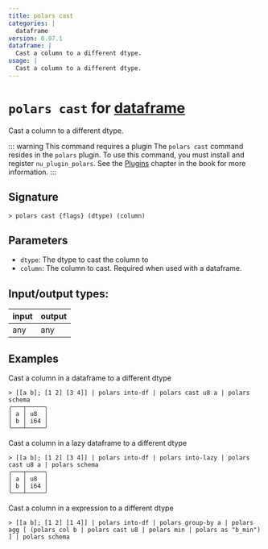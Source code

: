 ```yaml
---
title: polars cast
categories: |
  dataframe
version: 0.97.1
dataframe: |
  Cast a column to a different dtype.
usage: |
  Cast a column to a different dtype.
---
```

<!-- This file is automatically generated. Please edit the command in https://github.com/nushell/nushell instead. -->

# `polars cast` for [dataframe](/commands/categories/dataframe.md)

<div class='command-title'>Cast a column to a different dtype.</div>

::: warning This command requires a plugin
The `polars cast` command resides in the `polars` plugin.
To use this command, you must install and register `nu_plugin_polars`.
See the [Plugins](/book/plugins.html) chapter in the book for more information.
:::

## Signature

```> polars cast {flags} (dtype) (column)```

## Parameters

 -  `dtype`: The dtype to cast the column to
 -  `column`: The column to cast. Required when used with a dataframe.


## Input/output types:

| input | output |
| ----- | ------ |
| any   | any    |

## Examples

Cast a column in a dataframe to a different dtype
```nu
> [[a b]; [1 2] [3 4]] | polars into-df | polars cast u8 a | polars schema
╭───┬─────╮
│ a │ u8  │
│ b │ i64 │
╰───┴─────╯
```

Cast a column in a lazy dataframe to a different dtype
```nu
> [[a b]; [1 2] [3 4]] | polars into-df | polars into-lazy | polars cast u8 a | polars schema
╭───┬─────╮
│ a │ u8  │
│ b │ i64 │
╰───┴─────╯
```

Cast a column in a expression to a different dtype
```nu
> [[a b]; [1 2] [1 4]] | polars into-df | polars group-by a | polars agg [ (polars col b | polars cast u8 | polars min | polars as "b_min") ] | polars schema

```

